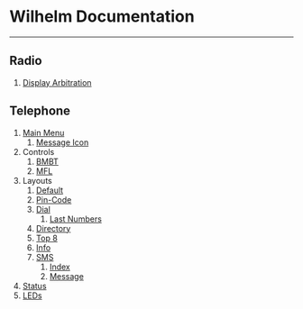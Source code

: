 # Wilhelm Documentation
---
## Radio
1. [Display Arbitration](radio/arbitration.md)

## Telephone
1. [Main Menu](telephone/main_menu.md)
    1. [Message Icon](telephone/main_menu/icon.md)
1. Controls
    1. [BMBT](telephone/controls/bmbt.md)
    1. [MFL](telephone/controls/mfl.md)
1. Layouts
	1. [Default](telephone/layout/default.md)
	1. [Pin-Code](telephone/layout/pin.md)
	1. [Dial](telephone/layout/dial.md)
		1. [Last Numbers](telephone/layout/last_numbers.md)
	1. [Directory](telephone/layout/directory.md)
	1. [Top 8](telephone/layout/top_8.md)
	1. [Info](telephone/layout/info.md)
	1. [SMS](telephone/layout/sms.md)
		1. [Index](telephone/layout/sms/index.md)
		1. [Message](telephone/layout/sms/message.md)
1. [Status](telephone/status.md)
1. [LEDs](telephone/led.md)

